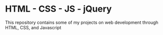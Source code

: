 # HTML - CSS - JS - jQuery

This repository contains some of my projects on web development through HTML, CSS, and Javascript